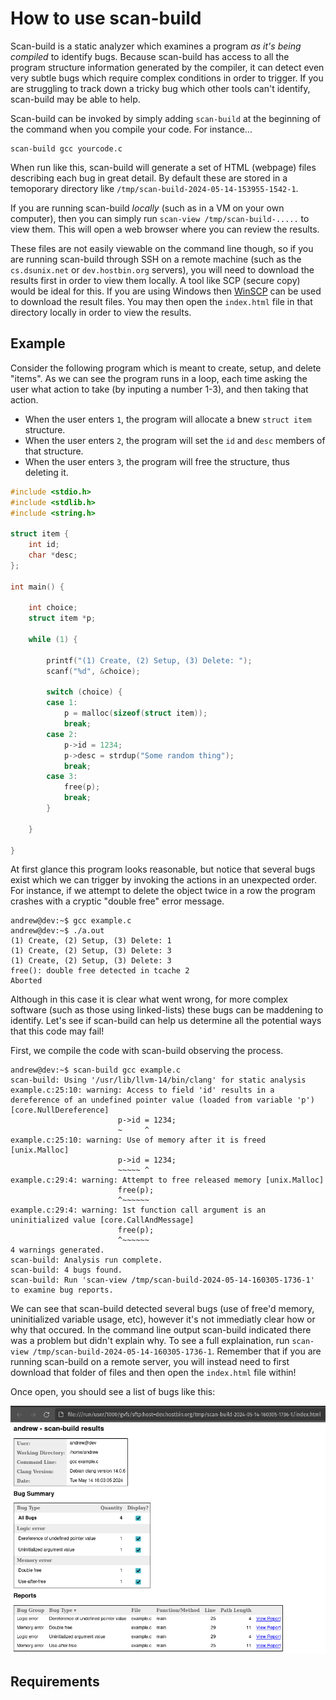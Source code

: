 # How to use scan-build

Scan-build is a static analyzer which examines a program _as it's being compiled_ to identify bugs.  Because scan-build has access to all the program structure information generated by the compiler, it can detect even very subtle bugs which require complex conditions in order to trigger.  If you are struggling to track down a tricky bug which other tools can't identify, scan-build may be able to help.

Scan-build can be invoked by simply adding `scan-build` at the beginning of the command when you compile your code.  For instance...

```
scan-build gcc yourcode.c
```

When run like this, scan-build will generate a set of HTML (webpage) files describing each bug in great detail.  By default these are stored in a temoporary directory like `/tmp/scan-build-2024-05-14-153955-1542-1`.

If you are running scan-build _locally_ (such as in a VM on your own computer), then you can simply run `scan-view /tmp/scan-build-.....` to view them.  This will open a web browser where you can review the results.

These files are not easily viewable on the command line though, so if you are running scan-build through SSH on a remote machine (such as the `cs.dsunix.net` or `dev.hostbin.org` servers), you will need to download the results first in order to view them locally.  A tool like SCP (secure copy) would be ideal for this.  If you are using Windows then [WinSCP](https://winscp.net/eng/download.php) can be used to download the result files.  You may then open the `index.html` file in that directory locally in order to view the results.

## Example

Consider the following program which is meant to create, setup, and delete "items".  As we can see the program runs in a loop, each time asking the user what action to take (by inputing a number 1-3), and then taking that action.

 - When the user enters `1`, the program will allocate a bnew `struct item` structure.
 - When the user enters `2`, the program will set the `id` and `desc` members of that structure.
 - When the user enters `3`, the program will free the structure, thus deleting it.

```c
#include <stdio.h>
#include <stdlib.h>
#include <string.h>

struct item {
	int id;
	char *desc;
};

int main() {

	int choice;
	struct item *p;

	while (1) {

		printf("(1) Create, (2) Setup, (3) Delete: ");
		scanf("%d", &choice);

		switch (choice) {
		case 1:
			p = malloc(sizeof(struct item));
			break;
		case 2:
			p->id = 1234;
			p->desc = strdup("Some random thing");
			break;
		case 3:
			free(p);
			break;
		}

	}

}
```

At first glance this program looks reasonable, but notice that several bugs exist which we can trigger by invoking the actions in an unexpected order.  For instance, if we attempt to delete the object twice in a row the program crashes with a cryptic "double free" error message.

```
andrew@dev:~$ gcc example.c
andrew@dev:~$ ./a.out 
(1) Create, (2) Setup, (3) Delete: 1
(1) Create, (2) Setup, (3) Delete: 3
(1) Create, (2) Setup, (3) Delete: 3
free(): double free detected in tcache 2
Aborted
```

Although in this case it is clear what went wrong, for more complex software (such as those using linked-lists) these bugs can be maddening to identify.  Let's see if scan-build can help us determine all the potential ways that this code may fail!

First, we compile the code with scan-build observing the process.

```
andrew@dev:~$ scan-build gcc example.c
scan-build: Using '/usr/lib/llvm-14/bin/clang' for static analysis
example.c:25:10: warning: Access to field 'id' results in a dereference of an undefined pointer value (loaded from variable 'p') [core.NullDereference]
                        p->id = 1234;
                        ~     ^
example.c:25:10: warning: Use of memory after it is freed [unix.Malloc]
                        p->id = 1234;
                        ~~~~~ ^
example.c:29:4: warning: Attempt to free released memory [unix.Malloc]
                        free(p);
                        ^~~~~~~
example.c:29:4: warning: 1st function call argument is an uninitialized value [core.CallAndMessage]
                        free(p);
                        ^~~~~~~
4 warnings generated.
scan-build: Analysis run complete.
scan-build: 4 bugs found.
scan-build: Run 'scan-view /tmp/scan-build-2024-05-14-160305-1736-1' to examine bug reports.
```

We can see that scan-build detected several bugs (use of free'd memory, uninitialized variable usage, etc), however it's not immediatly clear how or why that occured.  In the command line output scan-build indicated there was a problem but didn't explain why.  To see a full explaination, run `scan-view /tmp/scan-build-2024-05-14-160305-1736-1`. Remember that if you are running scan-build on a remote server, you will instead need to first download that folder of files and then open the `index.html` file within!

Once open, you should see a list of bugs like this:

![scan-build output index file showing four bugs](../images/scan-build-1.png)

## Requirements
